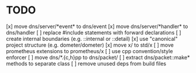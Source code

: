  TODO
 ====
  [x] move dns/server/\*event\* to dns/event
  [x] move dns/server/\*handler\* to dns/handler
  [ ] replace #include statements with forward declarations
  [ ] create internal boundaries (e.g. ::internal or ::detail)
  [x] use "canonical" project structure (e.g. dometer/dometer)
  [x] move x/ to std/x
  [ ] move prometheus extensions to prometheus/x
  [ ] use cpp convention/style enforcer
  [ ] move dns/\*.{c,h}pp to dns/packet/
  [ ] extract dns/packet::make\* methods to separate class
  [ ] remove unused deps from build files
